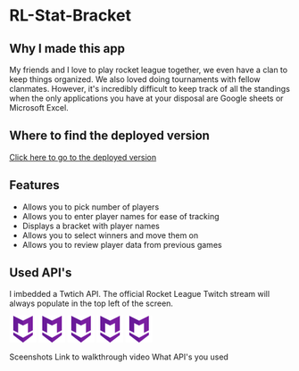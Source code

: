# RL-Stat-Bracket

## Why I made this app
My friends and I love to play rocket league together, we even have a clan to keep things organized.
We also loved doing tournaments with fellow clanmates. However, it's incredibly difficult to keep
track of all the standings when the only applications you have at your disposal are Google sheets or
Microsoft Excel. 

## Where to find the deployed version
[Click here to go to the deployed version](http://wise-flowers.surge.sh/)

## Features
- Allows you to pick number of players
- Allows you to enter player names for ease of tracking
- Displays a bracket with player names
- Allows you to select winners and move them on
- Allows you to review player data from previous games

## Used API's
I imbedded a Twtich API. The official Rocket League Twitch stream will always populate in the top left of the screen.

![alt text](https://github.com/adam-p/markdown-here/raw/master/src/common/images/icon48.png "Logo Title Text 1")
![alt text](https://github.com/adam-p/markdown-here/raw/master/src/common/images/icon48.png "Logo Title Text 1")
![alt text](https://github.com/adam-p/markdown-here/raw/master/src/common/images/icon48.png "Logo Title Text 1")
![alt text](https://github.com/adam-p/markdown-here/raw/master/src/common/images/icon48.png "Logo Title Text 1")
![alt text](https://github.com/adam-p/markdown-here/raw/master/src/common/images/icon48.png "Logo Title Text 1")

Sceenshots
Link to walkthrough video
What API's you used
